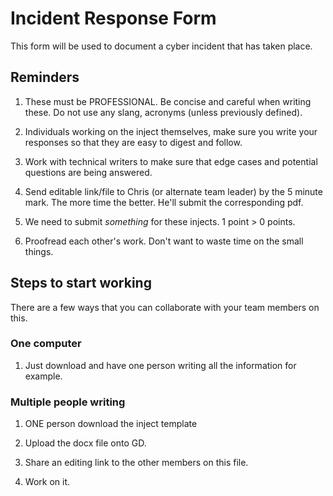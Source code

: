 # Incident Response Form

This form will be used to document a cyber incident that has taken place.

## Reminders
1. These must be PROFESSIONAL. Be concise and careful when writing these. Do not use any slang, acronyms (unless previously defined).    

2. Individuals working on the inject themselves, make sure you write your responses so that they are easy to digest and follow.

3. Work with technical writers to make sure that edge cases and potential questions are being answered.

4. Send editable link/file to Chris (or alternate team leader) by the 5 minute mark. The more time the better. He'll submit the corresponding pdf.

5. We need to submit _something_ for these injects. 1 point > 0 points.

6. Proofread each other's work. Don't want to waste time on the small things.

## Steps to start working

There are a few ways that you can collaborate with your team members on this.
### One computer

1. Just download and have one person writing all the information for example.

### Multiple people writing
1. ONE person download the inject template

2. Upload the docx file onto GD.

3. Share an editing link to the other members on this file.

4. Work on it.
